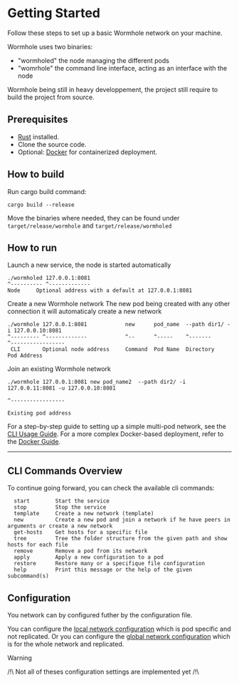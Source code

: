 # Getting Started

Follow these steps to set up a basic Wormhole network on your machine.

Wormhole uses two binaries:
 - "wormholed" the node managing the different pods
 - "womrhole" the command line interface, acting as an interface with the node

 Wormhole being still in heavy developpement, the project still require to build the project from source.

## Prerequisites

- [Rust](https://www.rust-lang.org/tools/install) installed.
- Clone the source code.
- Optional: [Docker](https://docs.docker.com/get-docker/) for containerized deployment.

## How to build

Run cargo build command:
```
cargo build --release
```

Move the binaries where needed, they can be found under `target/release/wormhole` and `target/release/wormholed`

## How to run

Launch a new service, the node is started automatically
```
./wormholed 127.0.0.1:8081
^---------- ^-------------
Node     Optional address with a default at 127.0.0.1:8081
```

Create a new Wormhole network
The new pod being created with any other connection it will automaticaly create a new network
```
./wormhole 127.0.0.1:8081            new      pod_name  --path dir1/ -i 127.0.0.10:8081
^--------- ^-------------            ^--      ^-----    ^-------        ^-----------------
 CLI       Optional node address     Command  Pod Name  Directory       Pod Address
```

Join an existing Wormhole network
```
./wormhole 127.0.0.1:8081 new pod_name2  --path dir2/ -i 127.0.0.11:8081 -u 127.0.0.10:8081
                                                                            ^-----------------
                                                                            Existing pod address
```

For a step-by-step guide to setting up a simple multi-pod network, see the [CLI Usage Guide](docs/getting-started/memo_cli.md).
For a more complex Docker-based deployment, refer to the [Docker Guide](docs/getting-started/docker_guide.md).

---

## CLI Commands Overview

To continue going forward, you can check the available cli commands:

```
  start        Start the service
  stop         Stop the service
  template     Create a new network (template)
  new          Create a new pod and join a network if he have peers in arguments or create a new network
  get-hosts    Get hosts for a specific file
  tree         Tree the folder structure from the given path and show hosts for each file
  remove       Remove a pod from its network
  apply        Apply a new configuration to a pod
  restore      Restore many or a specifique file configuration
  help         Print this message or the help of the given subcommand(s)
```

## Configuration

You network can by configured futher by the configuration file.

You can configure the [local network configuration](../../docs/technical/configuration/local_conf.md) which is pod specific and not replicated.
Or you can configure the [global network configuration](../../docs/technical/configuration/global_conf.md) which is for the whole network and replicated.

> [!WARNING]
> /!\ Not all of theses configuration settings are implemented yet /!\
